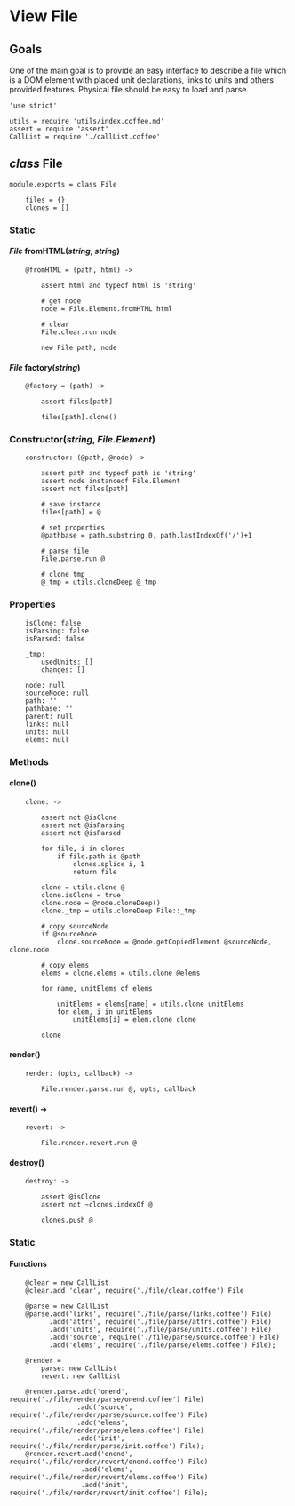 View File
=========

Goals
-----

One of the main goal is to provide an easy interface to describe a file which is
a DOM element with placed unit declarations, links to units and others provided
features. Physical file should be easy to load and parse.

	'use strict'

	utils = require 'utils/index.coffee.md'
	assert = require 'assert'
	CallList = require './callList.coffee'

*class* File
------------

	module.exports = class File

		files = {}
		clones = []

### Static

#### *File* fromHTML(*string*, *string*)

		@fromHTML = (path, html) ->

			assert html and typeof html is 'string'

			# get node
			node = File.Element.fromHTML html

			# clear
			File.clear.run node

			new File path, node

#### *File* factory(*string*)

		@factory = (path) ->

			assert files[path]

			files[path].clone()

### Constructor(*string*, *File.Element*)

		constructor: (@path, @node) ->

			assert path and typeof path is 'string'
			assert node instanceof File.Element
			assert not files[path]

			# save instance
			files[path] = @

			# set properties
			@pathbase = path.substring 0, path.lastIndexOf('/')+1

			# parse file
			File.parse.run @

			# clone tmp
			@_tmp = utils.cloneDeep @_tmp

### Properties

		isClone: false
		isParsing: false
		isParsed: false

		_tmp:
			usedUnits: []
			changes: []

		node: null
		sourceNode: null
		path: ''
		pathbase: ''
		parent: null
		links: null
		units: null
		elems: null

### Methods

#### clone()

		clone: ->

			assert not @isClone
			assert not @isParsing
			assert not @isParsed

			for file, i in clones
				if file.path is @path
					clones.splice i, 1
					return file

			clone = utils.clone @
			clone.isClone = true
			clone.node = @node.cloneDeep()
			clone._tmp = utils.cloneDeep File::_tmp

			# copy sourceNode
			if @sourceNode
				clone.sourceNode = @node.getCopiedElement @sourceNode, clone.node

			# copy elems
			elems = clone.elems = utils.clone @elems

			for name, unitElems of elems

				unitElems = elems[name] = utils.clone unitElems
				for elem, i in unitElems
					unitElems[i] = elem.clone clone

			clone

#### render()

		render: (opts, callback) ->

			File.render.parse.run @, opts, callback

#### revert() ->

		revert: ->

			File.render.revert.run @

#### destroy()

		destroy: ->

			assert @isClone
			assert not ~clones.indexOf @

			clones.push @

### Static

#### Functions

		@clear = new CallList
		@clear.add 'clear', require('./file/clear.coffee') File

		@parse = new CallList
		@parse.add('links', require('./file/parse/links.coffee') File)
		      .add('attrs', require('./file/parse/attrs.coffee') File)
		      .add('units', require('./file/parse/units.coffee') File)
		      .add('source', require('./file/parse/source.coffee') File)
		      .add('elems', require('./file/parse/elems.coffee') File);

		@render =
			parse: new CallList
			revert: new CallList

		@render.parse.add('onend', require('./file/render/parse/onend.coffee') File)
		             .add('source', require('./file/render/parse/source.coffee') File)
		             .add('elems', require('./file/render/parse/elems.coffee') File)
		             .add('init', require('./file/render/parse/init.coffee') File);
		@render.revert.add('onend', require('./file/render/revert/onend.coffee') File)
		              .add('elems', require('./file/render/revert/elems.coffee') File)
		              .add('init', require('./file/render/revert/init.coffee') File);
